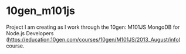 10gen_m101js
============
Project I am creating as I work through the 10gen: M101JS MongoDB for Node.js Developers (https://education.10gen.com/courses/10gen/M101JS/2013_August/info) course.